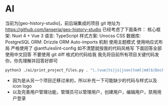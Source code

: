 # AI

当前为[geo-history-studio]，前后端集成的项目
git 地址为 https://github.com/lanseria/geo-history-studio
已经考虑了下面条件：
核心框架: Nuxt 4 + Vue 3
语言: TypeScript
样式方案: Unocss CSS
数据库: PostgreSQL
ORM: Drizzle ORM
Auto-imports 机制
使用主题模式
使用响应式布局
严格使用了 @antfu/eslint-config 如不清楚就按我的代码风格写
下面回答全部使用中文回答
不要使用 git diff 格式的代码给我
我先将目前所有项目关键代码发你，你先理解并回答好即可

```bash
python3 ./ai/print_project_files.py . "\.(vue|ts|js|json|toml|md)$|Dockerfile$|eslint\.config\.js$" -o ./ai/project_context.txt -e "node_modules,.git,.nuxt,dist,build,public,pnpm-lock.yaml,.vscode,ai,.output,server/database/drizzle"
```

- 因为是从另一个项目迁移过来的，所以补充一下可能缺少的代码与样式以及icon logo
- 以及完善用户管理功能，管理员可以管理用户，创建用户，编辑用户，禁用用户登录
